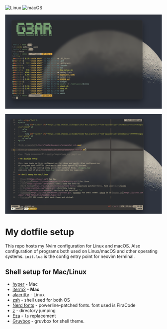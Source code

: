 <div align="left">
<p><a>
      <img alt="Linux" src="https://img.shields.io/badge/Linux-%23.svg?style=flat-square&logo=linux&color=FCC624&logoColor=black" />
    </a>
    <a>
      <img alt="macOS" src="https://img.shields.io/badge/macOS-%23.svg?style=flat-square&logo=apple&color=000000&logoColor=white" />
    </a></p>
</div>

![zsh-screenshot](./images/screenshot-zsh.png)

![neovim-screenshot](./images/screenshot-nvim.png)

# My dotfile setup

This repo hosts my Nvim configuration for Linux and macOS. Also configuration
of programs both used on Linux/macOS and other operating systems.
`init.lua` is the config entry point for neovim terminal.

## Shell setup for Mac/Linux

- [hyper](https://hyper.is/) - Mac
- [iterm2](https://iterm2.com/) - **Mac**
- [alacritty](https://github.com/alacritty/alacritty.git) - Linux
- [zsh](https://github.com/z-shell) - shell used for both OS
- [Nerd fonts](https://github.com/ryanoasis/nerd-fonts) - powerline-patched fonts. font used is FiraCode
- [z](https://github.com/rupa/z.git) - directory jumping
- [Eza](https://github.com/eza-community/eza) - `ls` replacement
- [Gruvbox](https://github.com/morhetz/gruvbox.git) - gruvbox for shell theme.
